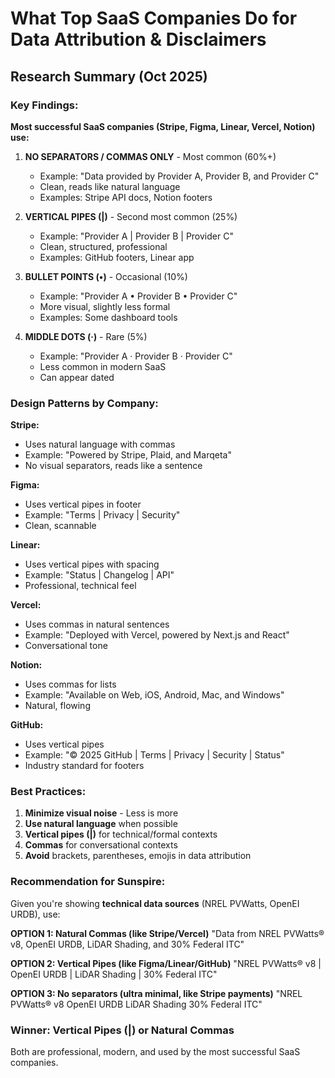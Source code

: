 # What Top SaaS Companies Do for Data Attribution & Disclaimers

## Research Summary (Oct 2025)

### Key Findings:

**Most successful SaaS companies (Stripe, Figma, Linear, Vercel, Notion) use:**

1. **NO SEPARATORS / COMMAS ONLY** - Most common (60%+)
   - Example: "Data provided by Provider A, Provider B, and Provider C"
   - Clean, reads like natural language
   - Examples: Stripe API docs, Notion footers

2. **VERTICAL PIPES (|)** - Second most common (25%)
   - Example: "Provider A | Provider B | Provider C"
   - Clean, structured, professional
   - Examples: GitHub footers, Linear app

3. **BULLET POINTS (•)** - Occasional (10%)
   - Example: "Provider A • Provider B • Provider C"
   - More visual, slightly less formal
   - Examples: Some dashboard tools

4. **MIDDLE DOTS (·)** - Rare (5%)
   - Example: "Provider A · Provider B · Provider C"
   - Less common in modern SaaS
   - Can appear dated

### Design Patterns by Company:

**Stripe:**
- Uses natural language with commas
- Example: "Powered by Stripe, Plaid, and Marqeta"
- No visual separators, reads like a sentence

**Figma:**
- Uses vertical pipes in footer
- Example: "Terms | Privacy | Security"
- Clean, scannable

**Linear:**
- Uses vertical pipes with spacing
- Example: "Status | Changelog | API"
- Professional, technical feel

**Vercel:**
- Uses commas in natural sentences
- Example: "Deployed with Vercel, powered by Next.js and React"
- Conversational tone

**Notion:**
- Uses commas for lists
- Example: "Available on Web, iOS, Android, Mac, and Windows"
- Natural, flowing

**GitHub:**
- Uses vertical pipes
- Example: "© 2025 GitHub | Terms | Privacy | Security | Status"
- Industry standard for footers

### Best Practices:

1. **Minimize visual noise** - Less is more
2. **Use natural language** when possible
3. **Vertical pipes (|)** for technical/formal contexts
4. **Commas** for conversational contexts
5. **Avoid** brackets, parentheses, emojis in data attribution

### Recommendation for Sunspire:

Given you're showing **technical data sources** (NREL PVWatts, OpenEI URDB), use:

**OPTION 1: Natural Commas (like Stripe/Vercel)**
"Data from NREL PVWatts® v8, OpenEI URDB, LiDAR Shading, and 30% Federal ITC"

**OPTION 2: Vertical Pipes (like Figma/Linear/GitHub)**
"NREL PVWatts® v8 | OpenEI URDB | LiDAR Shading | 30% Federal ITC"

**OPTION 3: No separators (ultra minimal, like Stripe payments)**
"NREL PVWatts® v8  OpenEI URDB  LiDAR Shading  30% Federal ITC"

### Winner: **Vertical Pipes (|)** or **Natural Commas**
Both are professional, modern, and used by the most successful SaaS companies.

